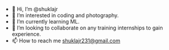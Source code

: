 - 👋 Hi, I’m @shuklajr
- 👀 I’m interested in coding and photography. 
- 🌱 I’m currently learning ML. 
- 💞️ I’m looking to collaborate on any training internships to gain experience. 
- 📫 How to reach me shuklajr231@gmail.com

<!---
shuklajr/shuklajr is a ✨ special ✨ repository because its `README.md` (this file) appears on your GitHub profile.
You can click the Preview link to take a look at your changes.
--->
